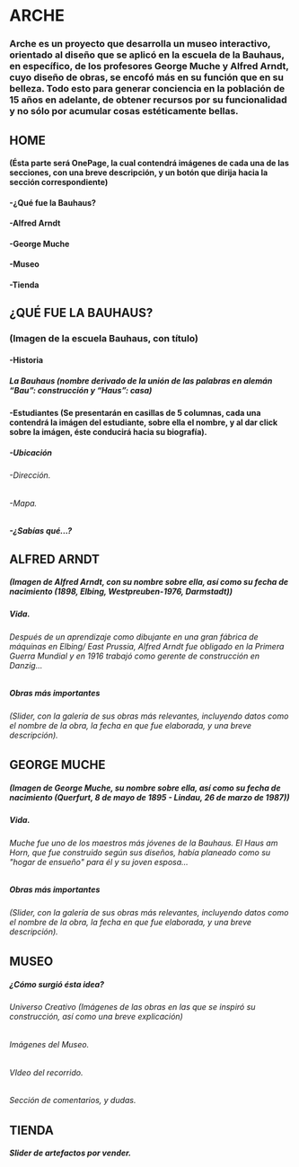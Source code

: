 # ARCHE
### Arche es un proyecto que desarrolla un museo interactivo, orientado al diseño que se aplicó en la escuela de la Bauhaus, en específico, de los profesores George Muche y Alfred Arndt, cuyo diseño de obras, se encofó más en su función que en su belleza. Todo esto para generar conciencia en la población de 15 años en adelante, de obtener recursos por su funcionalidad y no sólo por acumular cosas estéticamente bellas.

## HOME
#### (Ésta parte será OnePage, la cual contendrá imágenes de cada una de las secciones, con una breve descripción, y un botón que dirija hacia la sección correspondiente)
#### -¿Qué fue la Bauhaus?
#### -Alfred Arndt
#### -George Muche
#### -Museo
#### -Tienda
## ¿QUÉ FUE LA BAUHAUS?
### (Imagen de la escuela Bauhaus, con título)
#### -Historia
##### La Bauhaus (nombre derivado de la unión de las palabras en alemán “Bau”: construcción y “Haus”: casa)
#### -Estudiantes (Se presentarán en casillas de 5 columnas, cada una contendrá la imágen del estudiante, sobre ella el nombre, y al dar click sobre la imágen, éste conducirá hacia su biografía).
##### -Ubicación 
######  -Dirección.
######  -Mapa.
##### -¿Sabías qué...?
## ALFRED ARNDT
##### (Imagen de Alfred Arndt, con su nombre sobre ella, así como su fecha de nacimiento (1898, Elbing, Westpreuben-1976, Darmstadt))
##### Vida.
###### Después de un aprendizaje como dibujante en una gran fábrica de máquinas en Elbing/ East Prussia, Alfred Arndt fue obligado en la Primera Guerra Mundial y en 1916 trabajó como gerente de construcción en Danzig...
##### Obras más importantes
###### (Slider, con la galería de sus obras más relevantes, incluyendo datos como el nombre de la obra, la fecha en que fue elaborada, y una breve descripción).
## GEORGE MUCHE
##### (Imagen de George Muche, su nombre sobre ella, así como su fecha de nacimiento (Querfurt, 8 de mayo de 1895 - Lindau, 26 de marzo de 1987))
##### Vida.
###### Muche fue uno de los maestros más jóvenes de la Bauhaus. El Haus am Horn, que fue construido según sus diseños, había planeado como su "hogar de ensueño" para él y su joven esposa...
##### Obras más importantes
###### (Slider, con la galería de sus obras más relevantes, incluyendo datos como el nombre de la obra, la fecha en que fue elaborada, y una breve descripción).
## MUSEO
##### ¿Cómo surgió ésta idea?
###### Universo Creativo (Imágenes de las obras en las que se inspiró su construcción, así como una breve explicación)
###### Imágenes del Museo.
###### VIdeo del recorrido.
###### Sección de comentarios, y dudas.
## TIENDA
##### Slider de artefactos por vender.
